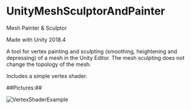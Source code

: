 # UnityMeshSculptorAndPainter

Mesh Painter & Sculptor

Made with Unity 2018.4

A tool for vertex painting and sculpting (smoothing, heightening and depressing) of a mesh in the Unity Editor.  The mesh sculpting does not change the topology of the mesh. 

Includes a simple vertex shader.

##Pictures:##<br>

![VertexShaderExample](https://github.com/erictktk/UnityMeshSculptorAndPainter/blob/master/vertexshaderexample.png)

